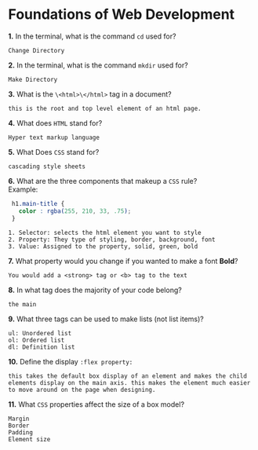 # Foundations of Web Development

**1.** In the terminal, what is the command `cd` used for?
<!-- enter you answer in the space below -->
```
Change Directory
```

**2.** In the terminal, what is the command `mkdir` used for?
<!-- enter you answer in the space below -->
```
Make Directory
```

**3.** What is the `\<html>\</html>` tag in a document?
<!-- enter you answer in the space below -->
```
this is the root and top level element of an html page. 
```

**4.** What does `HTML` stand for?
<!-- enter you answer in the space below -->
```
Hyper text markup language
```

**5.** What Does `CSS` stand for?
<!-- enter you answer in the space below -->
```
cascading style sheets
```

**6.** What are the three components that makeup a `CSS` rule? <br> Example:
```css
 h1.main-title {
   color : rgba(255, 210, 33, .75);
 }
```
<!-- enter you answer in the space below -->
```
1. Selector: selects the html element you want to style
2. Property: They type of styling, border, background, font
3. Value: Assigned to the property, solid, green, bold
```

**7.** What property would you change if you wanted to make a font **Bold**?
<!-- enter you answer in the space below -->
```
You would add a <strong> tag or <b> tag to the text
```

**8.** In what tag does the majority of your code belong?
<!-- enter you answer in the space below -->
```
the main
```

**9.** What three tags can be used to make lists (not list items)?
<!-- enter you answer in the space below -->
```
ul: Unordered list
ol: Ordered list
dl: Definition list
```

**10.** Define the display `:flex property:`
<!-- enter you answer in the space below -->
```
this takes the default box display of an element and makes the child elements display on the main axis. this makes the element much easier to move around on the page when designing.
```

**11.** What `CSS` properties affect the size of a box model?
<!-- enter you answer in the space below -->
```
Margin
Border
Padding
Element size
```
